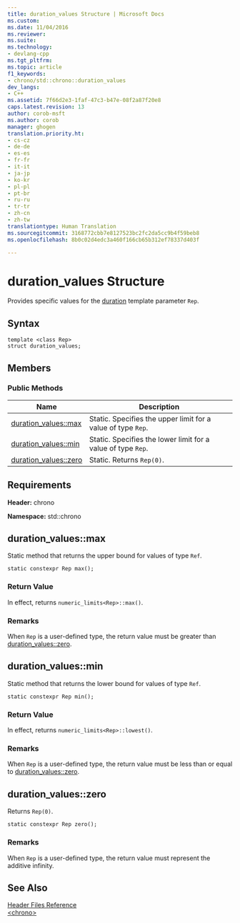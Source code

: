 ```yaml
---
title: duration_values Structure | Microsoft Docs
ms.custom: 
ms.date: 11/04/2016
ms.reviewer: 
ms.suite: 
ms.technology:
- devlang-cpp
ms.tgt_pltfrm: 
ms.topic: article
f1_keywords:
- chrono/std::chrono::duration_values
dev_langs:
- C++
ms.assetid: 7f66d2e3-1faf-47c3-b47e-08f2a87f20e8
caps.latest.revision: 13
author: corob-msft
ms.author: corob
manager: ghogen
translation.priority.ht:
- cs-cz
- de-de
- es-es
- fr-fr
- it-it
- ja-jp
- ko-kr
- pl-pl
- pt-br
- ru-ru
- tr-tr
- zh-cn
- zh-tw
translationtype: Human Translation
ms.sourcegitcommit: 3168772cbb7e8127523bc2fc2da5cc9b4f59beb8
ms.openlocfilehash: 8b0c02d4edc3a460f166cb65b312ef78337d403f

---
```

# duration_values Structure
Provides specific values for the [duration](../standard-library/duration-class.md) template parameter `Rep`.  
  
## Syntax  
  
```  
template <class Rep>  
struct duration_values;  
```  
  
## Members  
  
### Public Methods  
  
|Name|Description|  
|----------|-----------------|  
|[duration_values::max](#duration_values__max_method)|Static. Specifies the upper limit for a value of type `Rep`.|  
|[duration_values::min](#duration_values__min_method)|Static. Specifies the lower limit for a value of type `Rep`.|  
|[duration_values::zero](#duration_values__zero_method)|Static. Returns `Rep(0)`.|  
  
## Requirements  
 **Header:** chrono  
  
 **Namespace:** std::chrono  
  
##  <a name="duration_values__max_method"></a>  duration_values::max  
 Static method that returns the upper bound for values of type `Ref`.  
  
```  
static constexpr Rep max();
```  
  
### Return Value  
 In effect, returns `numeric_limits<Rep>::max()`.  
  
### Remarks  
 When `Rep` is a user-defined type, the return value must be greater than [duration_values::zero](#duration_values__zero_method).  
  
##  <a name="duration_values__min_method"></a>  duration_values::min  
 Static method that returns the lower bound for values of type `Ref`.  
  
```  
static constexpr Rep min();
```  
  
### Return Value  
 In effect, returns `numeric_limits<Rep>::lowest()`.  
  
### Remarks  
 When `Rep` is a user-defined type, the return value must be less than or equal to [duration_values::zero](#duration_values__zero_method).  
  
##  <a name="duration_values__zero_method"></a>  duration_values::zero  
 Returns `Rep(0)`.  
  
```  
static constexpr Rep zero();
```  
  
### Remarks  
 When `Rep` is a user-defined type, the return value must represent the additive infinity.  
  
## See Also  
 [Header Files Reference](../standard-library/cpp-standard-library-header-files.md)   
 [\<chrono>](../standard-library/chrono.md)




<!--HONumber=Jan17_HO2-->


